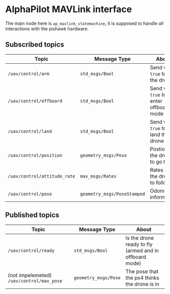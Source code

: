 # AlphaPilot MAVLink interface

The main node here is `ap_mavlink_statemachine`, it is supposed
to handle *all* interactions with the pixhawk hardware.


## Subscribed topics 
| Topic | Message Type | About |
| ----- | ------------ | ----- |
| `/uav/control/arm` | `std_msgs/Bool` | Send value `true` to arm the drone | 
| `/uav/control/offboard` | `std_msgs/Bool` | Send value `true` to enter offboard mode | 
| `/uav/control/land` | `std_msgs/Bool` | Send value `true` to land the drone | 
| `/uav/control/position` | `geometry_msgs/Pose` | Postion for the drone to go to | 
| `/uav/control/attitude_rate` | `mav_msgs/Rates` | Rates for the drone to follow | 
| `/uav/control/pose` | `geometry_msgs/PoseStamped` | Odometry information | 

## Published topics 
| Topic | Message Type | About |
| ----- | ------------ | ----- |
| `/uav/control/ready` | `std_msgs/Bool` | Is the drone ready to fly (armed and in offboard mode) |
| (not impelemeted) `/uav/control/mav_pose` | `geometry_msgs/Pose` | The pose that the px4 thinks the drone is in |
